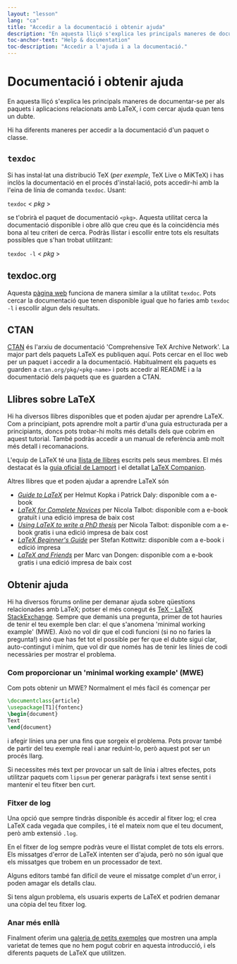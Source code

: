 ```yaml
---
layout: "lesson"
lang: "ca"
title: "Accedir a la documentació i obtenir ajuda"
description: "En aquesta lliçó s'explica les principals maneres de documentar-se per als paquets i aplicacions relacionats amb LaTeX, i com cercar ajuda quan tens un dubte."
toc-anchor-text: "Help & documentation"
toc-description: "Accedir a l'ajuda i a la documentació."
---
```


# Documentació i obtenir ajuda

<span
  class="summary">En aquesta lliçó s'explica les principals maneres de documentar-se per als paquets i aplicacions relacionats amb LaTeX, i com cercar ajuda quan tens un dubte.</span>

Hi ha diferents maneres per accedir a la documentació d'un paquet o classe.

## `texdoc`

Si has instal·lat una distribució TeX (_per exemple_, TeX Live o MiKTeX) i has inclòs la documentació en el procés d'instal·lació, pots accedir-hi amb la l'eina de línia de comanda `texdoc`. Usant:

`texdoc` < _pkg_ >

se t'obrirà el paquet de documentació `<pkg>`. Aquesta utilitat cerca la documentació disponible i obre allò que creu que és la coincidència més bona al teu criteri de cerca. Podràs llistar i escollir entre tots els resultats possibles que s'han trobat utilitzant:

`texdoc -l` < _pkg_ >

## texdoc.org

Aquesta [pàgina web](https://texdoc.org/) funciona de manera similar a la utilitat `texdoc`. Pots cercar la documentació que tenen disponible igual que ho faries amb `texdoc -l` i escollir algun dels resultats.

## CTAN

[CTAN](https://www.ctan.org) és l'arxiu de documentació 'Comprehensive TeX Archive Network'. La major part dels paquets LaTeX es publiquen aquí. Pots cercar en el lloc web per un paquet i accedir a la documentació. Habitualment els paquets es guarden a `ctan.org/pkg/<pkg-name>` i pots accedir al README i a la documentació dels paquets que es guarden a CTAN.

## Llibres sobre LaTeX

Hi ha diversos llibres disponibles que et poden ajudar per aprendre LaTeX. Com a principiant, pots aprendre molt a partir d'una guia estructurada per a principiants, doncs pots trobar-hi molts més detalls dels que cobrim en aquest tutorial. També podràs accedir a un manual de referència amb molt més detall i recomanacions.

L'equip de LaTeX té una [llista de llibres](https://www.latex-project.org/help/books/) escrits pels seus membres. El més destacat és la [guia oficial de Lamport](https://www.informit.com/store/latex-a-document-preparation-system-9780201529838) i el detallat [LaTeX Companion](https://www.informit.com/store/latex-companion-9780201362992).

Altres llibres que et poden ajudar a aprendre LaTeX són

- [_Guide to LaTeX_](https://www.informit.com/store/guide-to-latex-9780132651714) per Helmut
  Kopka i Patrick Daly: disponible com a e-book
- [_LaTeX for Complete Novices_](https://www.dickimaw-books.com/latex/novices/) per Nicola Talbot: disponible com a e-book gratuït i una edició impresa de baix cost
- [_Using LaTeX to write a PhD thesis_](https://www.dickimaw-books.com/latex/thesis/) per Nicola Talbot: disponible com a e-book gratis i una edició impresa de baix cost
- [_LaTeX Beginner's Guide_](https://www.packtpub.com/gb/hardware-and-creative/latex-beginners-guide)   per Stefan Kottwitz: disponible com a e-book i edició impresa
- [_LaTeX and Friends_](https://www.springer.com/gp/book/9783642238154) per Marc van Dongen: disponible com a e-book gratis i una edició impresa de baix cost

## Obtenir ajuda

Hi ha diversos fòrums online per demanar ajuda sobre qüestions relacionades amb LaTeX; potser el més conegut és [TeX - LaTeX StackExchange](https://tex.stackexchange.com). Sempre que demanis una pregunta, primer de tot hauries de tenir el teu exemple ben clar: el que s'anomena 'minimal working example' (MWE). Això no vol dir que el codi funcioni (si no no faries la pregunta!) sinó que has fet tot el possible per fer que el dubte sigui clar, auto-contingut i mínim, que vol dir que només has de tenir les línies de codi necessàries per mostrar el problema.

### Com proporcionar un 'minimal working example' (MWE)

Com pots obtenir un MWE? Normalment el més fàcil és començar per

```latex
\documentclass{article}
\usepackage[T1]{fontenc}
\begin{document}
Text
\end{document}
```

i afegir línies una per una fins que sorgeix el problema. Pots provar també de partir del teu exemple real i anar reduint-lo, però aquest pot ser un procés llarg.

<p class="hint">Si necessites més text per provocar un salt de línia i altres efectes, pots utilitzar paquets com <code>lipsum</code> per generar paràgrafs i text sense sentit i mantenir el teu fitxer ben curt.</p>


### Fitxer de log

Una opció que sempre tindràs disponible és accedir al fitxer log; el crea LaTeX cada vegada que compiles, i té el mateix nom que el teu document, però amb extensió `.log`.

En el fitxer de log sempre podràs veure el llistat complet de tots els errors. Els missatges d'error de LaTeX intenten ser d'ajuda, però no són igual que els missatges que trobem en un processador de text.

<p class="hint">Alguns editors també fan difícil de veure el missatge complet d'un error, i poden amagar els detalls clau.</p>

Si tens algun problema, els usuaris experts de LaTeX et podrien demanar una còpia del teu fitxer log.

### Anar més enllà

Finalment oferim una [galeria de petits exemples](./extra-01) que mostren una ampla varietat de temes que no hem pogut cobrir en aquesta introducció, i els diferents paquets de LaTeX que utilitzen.
